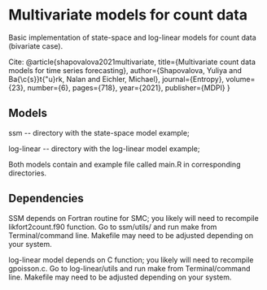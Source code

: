 # Multivariate models for count data

Basic implementation of state-space and log-linear models for count data (bivariate case). 

Cite: 
@article{shapovalova2021multivariate,
  title={Multivariate count data models for time series forecasting},
  author={Shapovalova, Yuliya and Ba{\c{s}}t{\"u}rk, Nalan and Eichler, Michael},
  journal={Entropy},
  volume={23},
  number={6},
  pages={718},
  year={2021},
  publisher={MDPI}
}

## Models

ssm -- directory with the state-space model example; 

log-linear -- directory with the log-linear model example;

Both models contain and example file called main.R in corresponding directories.

## Dependencies
SSM depends on Fortran routine for SMC; you likely will need to recompile likfort2count.f90 function. Go to ssm/utils/ and run make from Terminal/command line. Makefile may need to be adjusted depending on your system.

log-linear model depends on C function; you likely will need to recompile gpoisson.c. Go to log-linear/utils and run make from Terminal/command line. Makefile may need to be adjusted depending on your system.









